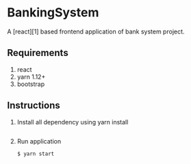 BankingSystem
====================
A [react][1]  based frontend application of bank system project. 

## Requirements
1. react 
1. yarn 1.12+
1. bootstrap



## Instructions
1. Install all dependency using yarn install
    ```bash
    ```





1. Run application
    ```bash
    $ yarn start
    ```  